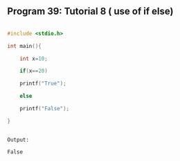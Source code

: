 ## Program 39: Tutorial 8 ( use of if else)

```C

#include <stdio.h>

int main(){

    int x=10;

    if(x==20)

    printf("True");

    else 

    printf("False");

}

```

```

Output:

False

```


